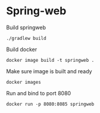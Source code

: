 # Spring-web

Build springweb

`./gradlew build`

Build docker

`docker image build -t springweb .`

Make sure image is built and ready

`docker images`

Run and bind to port 8080

`docker run -p 8080:8085 springweb`
